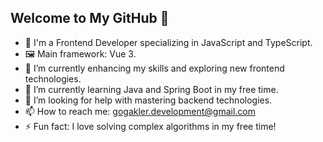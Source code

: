 ## Welcome to My GitHub 👋

- 👋 I'm a Frontend Developer specializing in JavaScript and TypeScript.
- 🖼 Main framework: Vue 3.
- 🔭 I’m currently enhancing my skills and exploring new frontend technologies.
- 🌱 I’m currently learning Java and Spring Boot in my free time.
- 🤔 I’m looking for help with mastering backend technologies.
- 📫 How to reach me: [gogakler.development@gmail.com](mailto:gogakler.development@gmail.com)
- ⚡ Fun fact: I love solving complex algorithms in my free time!
